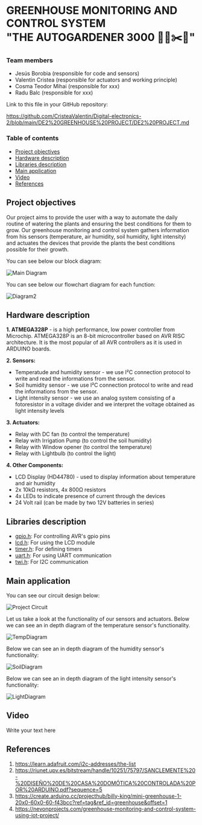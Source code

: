 # GREENHOUSE MONITORING AND CONTROL SYSTEM <br />"THE AUTOGARDENER 3000 👨‍🌾✂️🌳"

### Team members

* Jesús Borobia (responsible for code and sensors)
* Valentin Cristea (responsible for actuators and working principle)
* Cosma Teodor Mihai (responsible for xxx)
* Radu Balc (responsible for xxx)

Link to this file in your GitHub repository:

https://github.com/CristeaValentin/Digital-electronics-2/blob/main/DE2%20GREENHOUSE%20PROJECT/DE2%20PROJECT.md

### Table of contents

* [Project objectives](#objectives)
* [Hardware description](#hardware)
* [Libraries description](#libs)
* [Main application](#main)
* [Video](#video)
* [References](#references)

<a name="objectives"></a>

## Project objectives

Our project aims to provide the user with a way to automate the daily routine of watering the plants and ensuring the best conditions for them to grow. Our greenhouse monitoring and control system gathers information from his sensors (temperature, air humidity, soil humidity, light intensity) and actuates the devices that provide the plants the best conditions possible for their growth.

You can see below our block diagram:

![Main Diagram](https://github.com/CristeaValentin/Digital-electronics-2/blob/main/DE2%20GREENHOUSE%20PROJECT/flowchart2.png)

You can see below our flowchart diagram for each function:

![Diagram2](https://github.com/CristeaValentin/Digital-electronics-2/blob/main/DE2%20GREENHOUSE%20PROJECT/flowchart1.png)

<a name="hardware"></a>

## Hardware description

**1. ATMEGA328P** - is a high performance, low power controller from Microchip. ATMEGA328P is an 8-bit microcontroller based on AVR RISC architecture. It is the most popular of all AVR controllers as it is used in ARDUINO boards.

**2. Sensors:**
* Temperatude and humidity sensor - we use I²C connection protocol to write and read the informations from the sensor.
* Soil humidity sensor - we use I²C connection protocol to write and read the informations from the sensor.
* Light intensity sensor - we use an analog system consisting of a fotoresistor in a voltage divider and we interpret the voltage obtained as light intensity levels

**3. Actuators:**
* Relay with DC fan (to control the temperature)
* Relay with Irrigation Pump (to control the soil humidity)
* Relay with Window opener (to control the temperature)
* Relay with Lightbulb (to control the light)

**4. Other Components:**
* LCD Display (HD44780) - used to display information about temperature and air humidity
* 2x 10kΩ resistors, 4x 800Ω resistors
* 4x LEDs to indicate presence of current through the devices
* 24 Volt rail (can be made by two 12V batteries in series)

<a name="libs"></a>

## Libraries description

* [gpio.h](https://htmlpreview.github.io/?https://github.com/CristeaValentin/GreenHouseProject/blob/main/Libraries/gpio.h): For controlling AVR's gpio pins
* [lcd.h](https://htmlpreview.github.io/?https://github.com/CristeaValentin/GreenHouseProject/blob/main/Libraries/lcd.h): For using the LCD module
* [timer.h](https://htmlpreview.github.io/?https://github.com/CristeaValentin/GreenHouseProject/blob/main/Libraries/timer.h): For defining timers
* [uart.h](https://htmlpreview.github.io/?https://github.com/CristeaValentin/GreenHouseProject/blob/main/Libraries/uart.h): For using UART communication
* [twi.h](https://htmlpreview.github.io/?https://github.com/CristeaValentin/GreenHouseProject/blob/main/Libraries/twi.h): For I2C communication

<a name="main"></a>

## Main application

You can see our circuit design below:

![Project Circuit](https://github.com/CristeaValentin/Digital-electronics-2/blob/main/DE2%20GREENHOUSE%20PROJECT/projectcircuit1.png)

Let us take a look at the functionality of our sensors and actuators.
Below we can see an in depth diagram of the temperature sensor's functionality.

![TempDiagram](https://github.com/CristeaValentin/Digital-electronics-2/blob/main/DE2%20GREENHOUSE%20PROJECT/flowchart3.png)

Below we can see an in depth diagram of the humidity sensor's functionality:

![SoilDiagram](https://github.com/CristeaValentin/Digital-electronics-2/blob/main/DE2%20GREENHOUSE%20PROJECT/flowchart4.png)

Below we can see an in depth diagram of the light intensity sensor's functionality:

![LightDiagram](https://github.com/CristeaValentin/Digital-electronics-2/blob/main/DE2%20GREENHOUSE%20PROJECT/flowchart5.png)

<a name="video"></a>

## Video

Write your text here

<a name="references"></a>

## References

1. https://learn.adafruit.com/i2c-addresses/the-list
2. https://riunet.upv.es/bitstream/handle/10251/75797/SANCLEMENTE%20-%20DISEÑO%20DE%20CASA%20DOMÓTICA%20CONTROLADA%20POR%20ARDUINO.pdf?sequence=5
3. https://create.arduino.cc/projecthub/billy-king/mini-greenhouse-1-20x0-60x0-60-f43bcc?ref=tag&ref_id=greenhouse&offset=1
4. https://nevonprojects.com/greenhouse-monitoring-and-control-system-using-iot-project/
